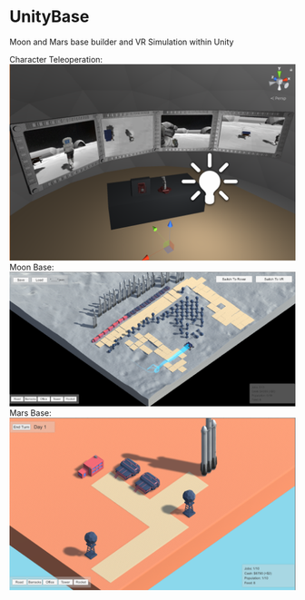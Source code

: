 # UnityBase
Moon and Mars base builder and VR Simulation within Unity

Character Teleoperation:
![Alt text](/Teleoperation_Screenshot.PNG?raw=true "Moon Base")
Moon Base:
![Alt text](/Moon_Base_Screenshot.PNG?raw=true "Moon Base")
Mars Base:
![Alt text](/Mars_City_Screenshot.PNG?raw=true "Builder Screenshot")